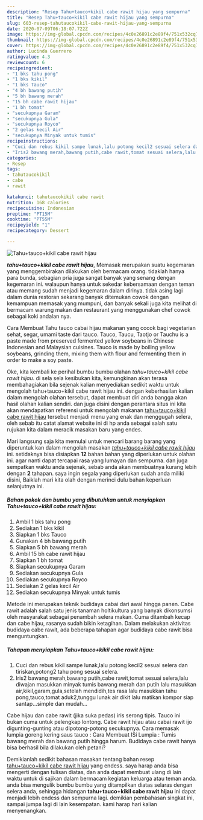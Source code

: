 ```yaml
---
description: "Resep Tahu+tauco+kikil cabe rawit hijau yang sempurna"
title: "Resep Tahu+tauco+kikil cabe rawit hijau yang sempurna"
slug: 603-resep-tahutaucokikil-cabe-rawit-hijau-yang-sempurna
date: 2020-07-09T06:18:07.722Z
image: https://img-global.cpcdn.com/recipes/4c0e26891c2e89f4/751x532cq70/tahutaucokikil-cabe-rawit-hijau-foto-resep-utama.jpg
thumbnail: https://img-global.cpcdn.com/recipes/4c0e26891c2e89f4/751x532cq70/tahutaucokikil-cabe-rawit-hijau-foto-resep-utama.jpg
cover: https://img-global.cpcdn.com/recipes/4c0e26891c2e89f4/751x532cq70/tahutaucokikil-cabe-rawit-hijau-foto-resep-utama.jpg
author: Lucinda Guerrero
ratingvalue: 4.3
reviewcount: 6
recipeingredient:
- "1 bks tahu pong"
- "1 bks kikil"
- "1 bks Tauco"
- "4 bh bawang putih"
- "5 bh bawang merah"
- "15 bh cabe rawit hijau"
- "1 bh tomat"
- "secukupnya Garam"
- "secukupnya Gula"
- "secukupnya Royco"
- "2 gelas kecil Air"
- "secukupnya Minyak untuk tumis"
recipeinstructions:
- "Cuci dan rebus kikil sampe lunak,lalu potong kecil2 sesuai selera dan tiriskan,potong2 tahu pong sesuai selera."
- "Iris2 bawang merah,bawang putih,cabe rawit,tomat sesuai selera,lalu diwajan masukkan minyak tumis bawang merah dan putih lalu masukkan air,kikil,garam,gula,setelah mendidih,tes rasa lalu masukkan tahu pong,tauco,tomat aduk2,tunggu lunak air dikit lalu matikan kompor siap santap...simple dan mudah..."
categories:
- Resep
tags:
- tahutaucokikil
- cabe
- rawit

katakunci: tahutaucokikil cabe rawit 
nutrition: 168 calories
recipecuisine: Indonesian
preptime: "PT15M"
cooktime: "PT55M"
recipeyield: "1"
recipecategory: Dessert

---
```



![Tahu+tauco+kikil cabe rawit hijau](https://img-global.cpcdn.com/recipes/4c0e26891c2e89f4/751x532cq70/tahutaucokikil-cabe-rawit-hijau-foto-resep-utama.jpg)

<b><i>tahu+tauco+kikil cabe rawit hijau</i></b>, Memasak merupakan suatu kegemaran yang menggembirakan dilakukan oleh bermacam orang. tidaklah hanya para bunda, sebagian pria juga sangat banyak yang senang dengan kegemaran ini. walaupun hanya untuk sekedar kebersamaan dengan teman atau memang sudah menjadi kegemaran dalam dirinya. tidak asing lagi dalam dunia restoran sekarang banyak ditemukan cowok dengan kemampuan memasak yang mumpuni, dan banyak sekali juga kita melihat di bermacam warung makan dan restaurant yang menggunakan chef cowok sebagai koki andalan nya.

Cara Membuat Tahu tauco cabai hijau makanan yang cocok bagi vegetarian sehat, segar, umami taste dari tauco. Tauco, Taucu, Taotjo or Tauchu is a paste made from preserved fermented yellow soybeans in Chinese Indonesian and Malaysian cuisines. Tauco is made by boiling yellow soybeans, grinding them, mixing them with flour and fermenting them in order to make a soy paste.

Oke, kita kembali ke perihal bumbu bumbu olahan <i>tahu+tauco+kikil cabe rawit hijau</i>. di sela sela kesibukan kita, kemungkinan akan terasa membahagiakan bila sejenak kalian menyediakan sedikit waktu untuk mengolah tahu+tauco+kikil cabe rawit hijau ini. dengan keberhasilan kalian dalam mengolah olahan tersebut, dapat membuat diri anda bangga akan hasil olahan kalian sendiri. dan juga disini dengan perantara situs ini kita akan mendapatkan referensi untuk mengolah makanan <u>tahu+tauco+kikil cabe rawit hijau</u> tersebut menjadi menu yang enak dan menggugah selera, oleh sebab itu catat alamat website ini di hp anda sebagai salah satu rujukan kita dalam meracik masakan baru yang endes.


Mari langsung saja kita memulai untuk mencari barang barang yang diperuntuk kan dalam mengolah masakan <u><i>tahu+tauco+kikil cabe rawit hijau</i></u> ini. setidaknya bisa disiapkan <b>12</b> bahan bahan yang diperlukan untuk olahan ini. agar nanti dapat tercapai rasa yang lumayan dan sempurna. dan juga sempatkan waktu anda sejenak, sebab anda akan membuatnya kurang lebih dengan <b>2</b> tahapan. saya ingin segala yang diperlukan sudah anda miliki disini, Baiklah mari kita olah dengan merinci dulu bahan keperluan selanjutnya ini.

<!--inarticleads1-->

##### Bahan pokok dan bumbu yang dibutuhkan untuk menyiapkan Tahu+tauco+kikil cabe rawit hijau:

1. Ambil 1 bks tahu pong
1. Sediakan 1 bks kikil
1. Siapkan 1 bks Tauco
1. Gunakan 4 bh bawang putih
1. Siapkan 5 bh bawang merah
1. Ambil 15 bh cabe rawit hijau
1. Siapkan 1 bh tomat
1. Siapkan secukupnya Garam
1. Sediakan secukupnya Gula
1. Sediakan secukupnya Royco
1. Sediakan 2 gelas kecil Air
1. Sediakan secukupnya Minyak untuk tumis


Metode ini merupakan teknik budidaya cabai dari awal hingga panen. Cabe rawit adalah salah satu jenis tanaman holtikultura yang banyak dikonsumsi oleh masyarakat sebagai penambah selera makan. Cuma ditambah kecap dan cabe hijau, rasanya sudah bikin ketagihan. Dalam melakukan aktivitas budidaya cabe rawit, ada beberapa tahapan agar budidaya cabe rawit bisa menguntungkan. 

<!--inarticleads2-->

##### Tahapan menyiapkan Tahu+tauco+kikil cabe rawit hijau:

1. Cuci dan rebus kikil sampe lunak,lalu potong kecil2 sesuai selera dan tiriskan,potong2 tahu pong sesuai selera.
1. Iris2 bawang merah,bawang putih,cabe rawit,tomat sesuai selera,lalu diwajan masukkan minyak tumis bawang merah dan putih lalu masukkan air,kikil,garam,gula,setelah mendidih,tes rasa lalu masukkan tahu pong,tauco,tomat aduk2,tunggu lunak air dikit lalu matikan kompor siap santap...simple dan mudah...


Cabe hijau dan cabe rawit (jika suka pedas) iris serong tipis. Tauco ini bukan cuma untuk pelengkap lontong. Cabe rawit hijau atau cabai rawit ijo digunting-gunting atau dipotong-potong secukupnya. Cara memasak lumpia goreng kering saus tauco : Cara Membuat ISi Lumpia : Tumis bawang merah dan bawang putih hingga harum. Budidaya cabe rawit hanya bisa berhasil bila dilakukan oleh petani? 

Demikianlah sedikit bahasan masakan tentang bahan resep <u>tahu+tauco+kikil cabe rawit hijau</u> yang endess. saya harap anda bisa mengerti dengan tulisan diatas, dan anda dapat membuat ulang di lain waktu untuk di sajikan dalam bermacam kegiatan keluarga atau teman anda. anda bisa mengulik bumbu bumbu yang ditampilkan diatas selaras dengan selera anda, sehingga hidangan <b>tahu+tauco+kikil cabe rawit hijau</b> ini dapat menjadi lebih endess dan sempurna lagi. demikian pembahasan singkat ini, sampai jumpa lagi di lain kesempatan. kami harap hari kalian menyenangkan.
